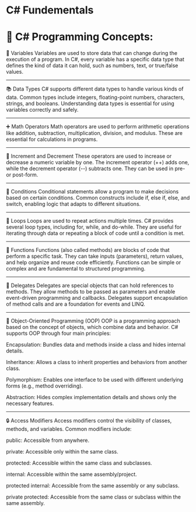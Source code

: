 # C# Fundementals

📘 C# Programming Concepts:
================================

🔢 Variables
Variables are used to store data that can change during the execution of a program. In C#, every variable has a specific data type that defines the kind of data it can hold, such as numbers, text, or true/false values.

---------------------------------------
📚 Data Types
C# supports different data types to handle various kinds of data. Common types include integers, floating-point numbers, characters, strings, and booleans. Understanding data types is essential for using variables correctly and safely.

---------------------------------------

➕ Math Operators
Math operators are used to perform arithmetic operations like addition, subtraction, multiplication, division, and modulus. These are essential for calculations in programs.

--------------------------------------------
🔁 Increment and Decrement
These operators are used to increase or decrease a numeric variable by one. The increment operator (++) adds one, while the decrement operator (--) subtracts one. They can be used in pre- or post-form.

-----------------------------------------------
🔀 Conditions
Conditional statements allow a program to make decisions based on certain conditions. Common constructs include if, else if, else, and switch, enabling logic that adapts to different situations.

--------------------------------------------
🔄 Loops
Loops are used to repeat actions multiple times. C# provides several loop types, including for, while, and do-while. They are useful for iterating through data or repeating a block of code until a condition is met.

---------------------------------------------
🧮 Functions
Functions (also called methods) are blocks of code that perform a specific task. They can take inputs (parameters), return values, and help organize and reuse code efficiently. Functions can be simple or complex and are fundamental to structured programming.

-----------------------------------------------

🧵 Delegates
Delegates are special objects that can hold references to methods. They allow methods to be passed as parameters and enable event-driven programming and callbacks. Delegates support encapsulation of method calls and are a foundation for events and LINQ.

-------------------------------------------

🧱 Object-Oriented Programming (OOP)
OOP is a programming approach based on the concept of objects, which combine data and behavior. C# supports OOP through four main principles:

Encapsulation: Bundles data and methods inside a class and hides internal details.

Inheritance: Allows a class to inherit properties and behaviors from another class.

Polymorphism: Enables one interface to be used with different underlying forms (e.g., method overriding).

Abstraction: Hides complex implementation details and shows only the necessary features.

---------------------------------------------
🔒 Access Modifiers
Access modifiers control the visibility of classes, methods, and variables. Common modifiers include:

public: Accessible from anywhere.

private: Accessible only within the same class.

protected: Accessible within the same class and subclasses.

internal: Accessible within the same assembly/project.

protected internal: Accessible from the same assembly or any subclass.

private protected: Accessible from the same class or subclass within the same assembly.

